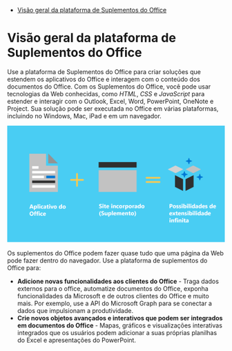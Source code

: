 - [Visão geral da plataforma de Suplementos do Office](#visão-geral-da-plataforma-de-suplementos-do-office)

# Visão geral da plataforma de Suplementos do Office

Use a plataforma de Suplementos do Office para criar soluções que estendem os aplicativos do Office e interagem com o conteúdo dos documentos do Office. Com os Suplementos do Office, você pode usar tecnologias da Web conhecidas, como *HTML*, *CSS* e *JavaScript* para estender e interagir com o Outlook, Excel, Word, PowerPoint, OneNote e Project. Sua solução pode ser executada no Office em várias plataformas, incluindo no Windows, Mac, iPad e em um navegador.

![Addins overview](assets/images/addins-overview.png)

Os suplementos do Office podem fazer quase tudo que uma página da Web pode fazer dentro do navegador. Use a plataforma de suplementos do Office para:

- **Adicione novas funcionalidades aos clientes do Office** - Traga dados externos para o office, automatize documentos do Office, exponha funcionalidades da Microsoft e de outros clientes do Office e muito mais. Por exemplo, use a API do Microsoft Graph para se conectar a dados que impulsionam a produtividade.
- **Crie novos objetos avançados e interativos que podem ser integrados em documentos do Office** - Mapas, gráficos e visualizações interativas integrados que os usuários podem adicionar a suas próprias planilhas do Excel e apresentações do PowerPoint.